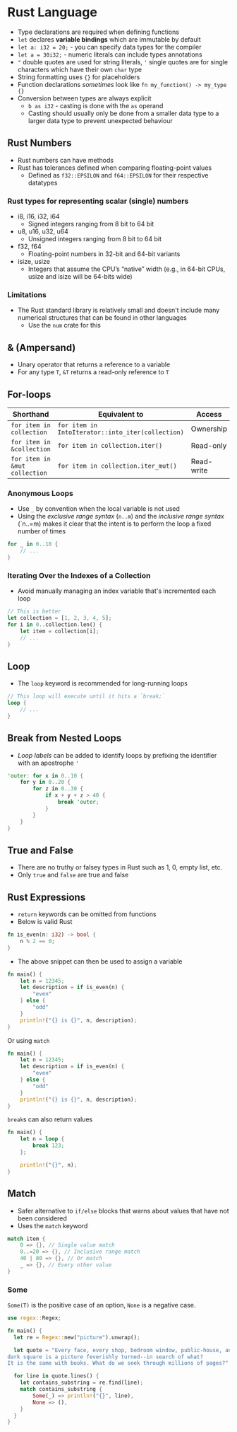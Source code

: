 # Rust Language
- Type declarations are required when defining functions
- `let` declares **variable bindings** which are immutable by default
- `let a: i32 = 20;` - you can specify data types for the compiler
- `let a = 30i32;` - numeric literals can include types annotations
- `"` double quotes are used for string literals, `'` single quotes are for single characters which have their own `char` type
- String formatting uses `{}` for placeholders
- Function declarations *sometimes* look like `fn my_function() -> my_type {}`
- Conversion between types are always explicit
  - `b as i32` - casting is done with the `as` operand
  - Casting should usually only be done from a smaller data type to a larger data type to prevent unexpected behaviour

## Rust Numbers
- Rust numbers can have methods
- Rust has tolerances defined when comparing floating-point values
  - Defined as `f32::EPSILON` and `f64::EPSILON` for their respective datatypes

### Rust types for representing scalar (single) numbers
- i8, i16, i32, i64
  - Signed integers ranging from 8 bit to 64 bit
- u8, u16, u32, u64
  - Unsigned integers ranging from 8 bit to 64 bit
- f32, f64
  - Floating-point numbers in 32-bit and 64-bit variants
- isize, usize
  - Integers that assume the CPU’s “native” width (e.g., in 64-bit CPUs, usize and isize will be 64-bits wide)

### Limitations
- The Rust standard library is relatively small and doesn't include many numerical structures that can be found in other languages
  - Use the `num` crate for this

## & (Ampersand)
- Unary operator that returns a reference to a variable
- For any type `T`, `&T` returns a read-only reference to `T`

## For-loops
| Shorthand                     | Equivalent to                                     | Access     |
| ----------------------------- | ------------------------------------------------- | ---------- |
| `for item in collection`      | `for item in IntoIterator::into_iter(collection)` | Ownership  |
| `for item in &collection`     | `for item in collection.iter()`                   | Read-only  |
| `for item in &mut collection` | `for item in collection.iter_mut()`               | Read-write |

### Anonymous Loops
- Use `_` by convention when the local variable is not used
- Using the *exclusive range syntax* (`n..m`) and the *inclusive range syntax* (`n..=m) makes it clear that the intent is to perform the loop a fixed number of times

```rust
for _ in 0..10 {
    // ...
}
```

### Iterating Over the Indexes of a Collection
- Avoid manually managing an index variable that's incremented each loop
```rust
// This is better
let collection = [1, 2, 3, 4, 5];
for i in 0..collection.len() {
    let item = collection[i];
    // ...
}
```

## Loop
- The `loop` keyword is recommended for long-running loops
```rust
// This loop will execute until it hits a `break;`
loop {
    // ...
}
```

## Break from Nested Loops
- *Loop labels* can be added to identify loops by prefixing the identifier with an apostrophe `'`
```rust
'outer: for x in 0..10 {
    for y in 0..20 {
        for z in 0..30 {
            if x + y + z > 40 {
                break 'outer;
            }
        }
    }
}
```

## True and False
- There are no truthy or falsey types in Rust such as 1, 0, empty list, etc.
- Only `true` and `false` are true and false

## Rust Expressions
- `return` keywords can be omitted from functions
- Below is valid Rust
```rust
fn is_even(n: i32) -> bool {
    n % 2 == 0;
}
```
- The above snippet can then be used to assign a variable
```rust
fn main() {
    let n = 12345;
    let description = if is_even(n) {
        "even"
    } else {
        "odd"
    }
    println!("{} is {}", n, description);
}
```
Or using `match`
```rust
fn main() {
    let n = 12345;
    let description = if is_even(n) {
        "even"
    } else {
        "odd"
    }
    println!("{} is {}", n, description);
}
```
`break`s can also return values
```rust
fn main() {
    let n = loop {
        break 123;
    };

    println!("{}", n);
}
```

## Match
- Safer alternative to `if/else` blocks that warns about values that have not been considered
- Uses the `match` keyword

```rust
match item {
    0 => {}, // Single value match
    0..=20 => {}, // Inclusive range match
    40 | 80 => {}, // Or match
    _ => {}, // Every other value
}
```

### Some
`Some(T)` is the positive case of an option, `None` is a negative case.

```rust
use regex::Regex;

fn main() {
  let re = Regex::new("picture").unwrap();

  let quote = "Every face, every shop, bedroom window, public-house, and
dark square is a picture feverishly turned--in search of what?
It is the same with books. What do we seek through millions of pages?";

  for line in quote.lines() {
    let contains_substring = re.find(line);
    match contains_substring {
        Some(_) => println!("{}", line),
        None => (),
    }
  }
}
```